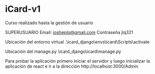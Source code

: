 # iCard-v1
Curso realizado hasta la gestión de usuario 


SUPERUSUARIO
Email: josheplq@gmail.com
Contraseña jlq321

Ubicación del entorno virtual
.\icard_django\envs\icard\Scripts\activate

Ubicación del manage.py
\icard_django\icard\manage.py

Para probar la aplicación primero iniciar el servidor y luego inicializar la aplicación de react e ir a la dirección http://localhost:3000/Admin 
